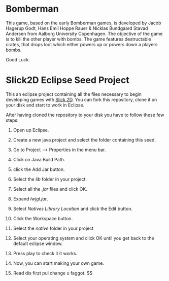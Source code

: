 # Bomberman

This game, based on the early Bomberman games, is developed by Jacob Hagerup Godt, Hans Emil Hoppe Rauer & Nicklas Bundgaard Stavad Andersen from Aalborg University Copenhagen. The objective of the game is to kill the other player with bombs. The game features destructable crates, that drops loot which either powers up or powers down a players bombs. 

Good Luck.

# Slick2D Eclipse Seed Project
This an eclipse project containing all the files necessary to begin developing games with [Slick 2D](http://slick.ninjacave.com/). You can fork this repository, clone it on your disk and start to work in Eclipse.

After having cloned the repository to your disk you have to follow these few steps:

1. Open up Eclipse.
2. Create a new java project and select the folder containing this seed.
2. Go to Project --> Properties in the menu bar.
3. Click on Java Build Path.
4. click the Add Jar button.
5. Select the *lib* folder in your project.
6. Select all the *.jar* files and click OK.
7. Expand *lwjgl.jar*.
8. Select *Natives Library Location* and click the Edit button.
9. Click the Workspace button.
10. Select the *native* folder in your project
11. Select your operating system and click OK until you get back to the default eclipse window.
12. Press play to check it it works.
13. Now, you can start making your own game.

14. Read dis firzt pul change u faggot. $$
